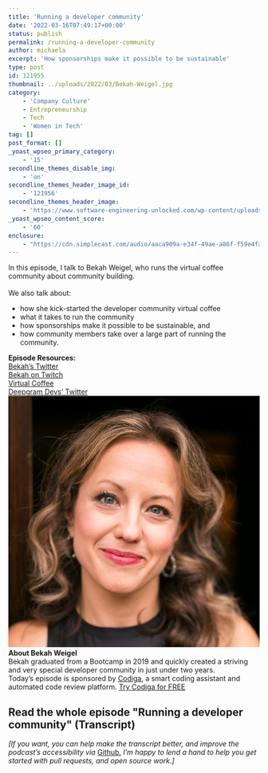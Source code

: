 ```yaml
---
title: 'Running a developer community'
date: '2022-03-16T07:49:17+00:00'
status: publish
permalink: /running-a-developer-community
author: michaela
excerpt: 'How sponsorships make it possible to be sustainable'
type: post
id: 121955
thumbnail: ../uploads/2022/03/Bekah-Weigel.jpg
category:
    - 'Company Culture'
    - Entrepreneurship
    - Tech
    - 'Women in Tech'
tag: []
post_format: []
_yoast_wpseo_primary_category:
    - '15'
secondline_themes_disable_img:
    - 'on'
secondline_themes_header_image_id:
    - '121956'
secondline_themes_header_image:
    - 'https://www.software-engineering-unlocked.com/wp-content/uploads/2022/03/SOFTWARE-ENGINEERING.jpg'
_yoast_wpseo_content_score:
    - '60'
enclosure:
    - "https://cdn.simplecast.com/audio/aaca909a-e34f-49ae-a86f-f59e4fa807f0/episodes/5c8beb4d-87a6-4737-b696-2c66f131430c/audio/485e34a8-cbcc-42d7-9a50-5a4095b8061f/default_tc.mp3\n23022633\naudio/mpeg\na:2:{s:8:\"duration\";s:8:\"00:32:26\";s:8:\"explicit\";s:1:\"0\";}"
---
```


<div class="episode-about">
In this episode, I talk to Bekah Weigel, who runs the virtual coffee community about community building.
<br/> <br/>We also talk about:
<ul>
<li> how she kick-started the developer community virtual coffee</li>
<li> what it takes to run the community</li>
<li> how sponsorships make it possible to be sustainable, and</li>
<li> how community members take over a large part of running the community.</li>
</ul>
</div>
<div class=" episode-links">
<b>Episode Resources:</b><br/>
<a href="https://twitter.com/bekahHW">Bekah’s Twitter</a><br/>
<a href="https://www.twitch.tv/bekahhw/">Bekah on Twitch</a><br/>
<a href="https://virtualcoffee.io/">Virtual Coffee</a><br/>
<a href="https://twitter.com/DeepgramDevs">Deepgram Devs’ Twitter</a><br/>
</div>

<div class="row pt-2 align-items-center">
<div class="col-4 guest-picture">
<img src="../uploads/2022/03/Bekah-Weigel.jpg" alt="Picture of Bekah Weigel"/>
</div>
<div class="col-8 guest-about">
<b>About Bekah Weigel</b><br/>
Bekah graduated from a Bootcamp in 2019 and quickly created a striving and very special developer community in just under two years.
</div>
</div>

<div class="sponsorship">
Today’s episode is sponsored by <a href="https://www.codiga.io/?utm_source=podcast&utm_medium=social&utm_campaign=se_unlocked"><u>Codiga</u></a>, a smart coding assistant and automated code review platform. <a href="https://www.codiga.io/?utm_source=podcast&utm_medium=social&utm_campaign=se_unlocked"><u>Try Codiga for FREE</u></a>
</div> 


## Read the whole episode "Running a developer community" (Transcript)

_\[If you want, you can help make the transcript better, and improve the podcast’s accessibility via_ [Github](https://github.com/mgreiler/se-unlocked/tree/master/Transcripts)_[.](https://github.com/mgreiler/se-unlocked/tree/master/Transcripts) I’m happy to lend a hand to help you get started with pull requests, and open source work.\]_


